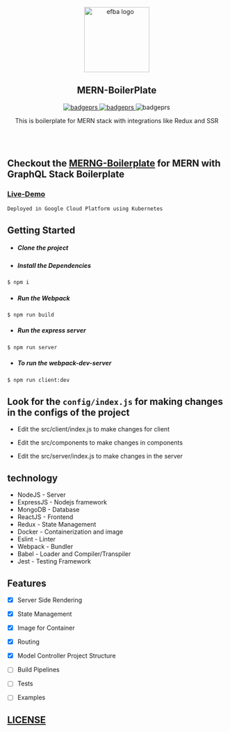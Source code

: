 <p align="center">
  
  <img alt="efba logo" src="https://i.ibb.co/T42LYgn/MERNG-1.png" width="150px" />
  
</p>
<h2 align="center">MERN-BoilerPlate</h2>

<p align="center">

  <a href="https://dependabot.com/">
    <img alt="badgeprs" src="https://badgen.net/badge/Dependabot/enabled/green?icon=dependabot" />
  </a>
  <a href="https://opensource.org/licenses/MIT">
    <img alt="badgeprs" src="https://img.shields.io/badge/License-MIT-yellow.svg" />
  </a> 
  <img alt="badgeprs" src="https://img.shields.io/badge/PRs-Welcome-green.svg" />
</p>

<p align="center">
  This is boilerplate for MERN stack with integrations like Redux and SSR 
</p>
<br><br>

 ## Checkout the  [MERNG-Boilerplate](https://github.com/anikethsaha/MERNG-BoilerPlate) for MERN with GraphQL Stack Boilerplate

### [Live-Demo](http://35.200.248.52:5000/#/)
```bash
Deployed in Google Cloud Platform using Kubernetes 
```
## Getting Started
- ##### Clone the project
- ##### Install the Dependencies
```bash
$ npm i
```
- ##### Run the Webpack
```bash
$ npm run build
```
- ##### Run the express server
```bash
$ npm run server
```
- ##### To run the webpack-dev-server 
```bash
$ npm run client:dev
```



## Look for the `config/index.js` for making changes in the configs of the project
- Edit the src/client/index.js to make changes for client

- Edit the src/components to make changes in components

- Edit the src/server/index.js to make changes in the server



## technology
- NodeJS - Server
- ExpressJS - Nodejs framework
- MongoDB - Database
- ReactJS - Frontend
- Redux - State Management
- Docker - Containerization and image 
- Eslint - Linter
- Webpack - Bundler
- Babel - Loader and Compiler/Transpiler
- Jest - Testing Framework


## Features
- [x] Server Side Rendering
- [x] State Management
- [x] Image for Container
- [x] Routing
- [x] Model Controller Project Structure
- [ ] Build Pipelines
- [ ] Tests
- [ ] Examples


## [LICENSE](https://github.com/anikethsaha/MERN-Boilerplate/blob/master/LICENSE)

